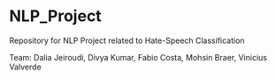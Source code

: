# NLP_Project

Repository for NLP Project related to Hate-Speech Classification

Team: Dalia Jeiroudi, Divya Kumar, Fabio Costa, Mohsin Braer, Vinicius Valverde
